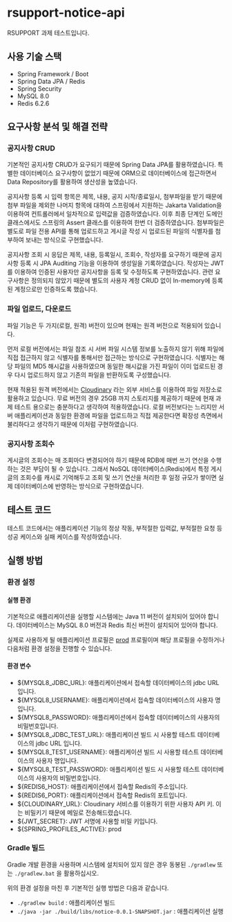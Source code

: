 # rsupport-notice-api
RSUPPORT 과제 테스트입니다.

## 사용 기술 스택
- Spring Framework / Boot
- Spring Data JPA / Redis
- Spring Security
- MySQL 8.0
- Redis 6.2.6

## 요구사항 분석 및 해결 전략
### 공지사항 CRUD
기본적인 공지사항 CRUD가 요구되기 때문에 Spring Data JPA를 활용하였습니다. 특별한 데이터베이스 요구사항이 없었기 때문에 ORM으로 데이터베이스에 접근하면서 Data Repository를 활용하여 생산성을 높였습니다.

공지사항 등록 시 입력 항목은 제목, 내용, 공지 시작/종료일시, 첨부파일을 받기 때문에 첨부 파일을 제외한 나머지 항목에 대하여 스프링에서 지원하는 Jakarta Validation을 이용하여 컨트롤러에서 일차적으로 입력값을 검증하였습니다. 이후 최종 단계인 도메인 클래스에서도 스프링의 Assert 클래스를 이용하여 한번 더 검증하였습니다. 첨부파일은 별도로 파일 전용 API를 통해 업로드하고 게시글 작성 시 업로드된 파일의 식별자를 첨부하여 보내는 방식으로 구현했습니다. 

공지사항 조회 시 응답은 제목, 내용, 등록일시, 조회수, 작성자를 요구하기 때문에 공지사항 등록 시 JPA Auditing 기능을 이용하여 생성일을 기록하였습니다. 작성자는 JWT를 이용하여 인증된 사용자만 공지사항을 등록 및 수정하도록 구현하였습니다. 관련 요구사항은 정의되지 않았기 때문에 별도의 사용자 계정 CRUD 없이 In-memory에 등록된 계정으로만 인증하도록 했습니다.

### 파일 업로드, 다운로드
파일 기능은 두 가지(로컬, 원격) 버전이 있으며 현재는 원격 버전으로 적용되어 있습니다.

먼저 로컬 버전에서는 파일 참조 시 서버 파일 시스템 정보를 노출하지 않기 위해 파일에 직접 접근하지 않고 식별자를 통해서만 접근하는 방식으로 구현하였습니다. 식별자는 해당 파일의 MD5 해시값을 사용하였으며 동일한 해시값을 가진 파일이 이미 업로드된 경우 다시 업로드하지 않고 기존의 파일을 반환하도록 구성했습니다.

현재 적용된 원격 버전에서는 [Cloudinary](https://cloudinary.com/) 라는 외부 서비스를 이용하여 파일 저장소로 활용하고 있습니다. 무료 버전의 경우 25GB 까지 스토리지를 제공하기 때문에 현재 과제 테스트 용으로는 충분하다고 생각하여 적용하였습니다. 로컬 버전보다는 느리지만 서버 애플리케이션과 동일한 환경에 파일을 업로드하고 직접 제공한다면 확장성 측면에서 불리하다고 생각하기 때문에 이처럼 구현하였습니다.

### 공지사항 조회수
게시글의 조회수는 매 조회마다 변경되어야 하기 때문에 RDB에 매번 쓰기 연산을 수행하는 것은 부담이 될 수 있습니다. 그래서 NoSQL 데이터베이스(Redis)에서 특정 게시글의 조회수를 캐시로 기억해두고 조회 및 쓰기 연산을 처리한 후 일정 규모가 쌓이면 실제 데이터베이스에 반영하는 방식으로 구현하였습니다.

## 테스트 코드
테스트 코드에서는 애플리케이션 기능의 정상 작동, 부적절한 입력값, 부적절한 요청 등 성공 케이스와 실패 케이스를 작성하였습니다.

## 실행 방법
### 환경 설정
#### 실행 환경
기본적으로 애플리케이션을 실행할 시스템에는 Java 11 버전이 설치되어 있어야 합니다. 데이터베이스는 MySQL 8.0 버전과 Redis 최신 버전이 설치되어 있어야 합니다.

실제로 사용하게 될 애플리케이션 프로필은 [prod](./src/main/resources/application-prod.yml) 프로필이며 해당 프로필을 수정하거나 다음처럼 환경 설정을 진행할 수 있습니다.

#### 환경 변수
- ${MYSQL8_JDBC_URL}: 애플리케이션에서 접속할 데이터베이스의 jdbc URL 입니다.
- ${MYSQL8_USERNAME}: 애플리케이션에서 접속할 데이터베이스의 사용자 명입니다.
- ${MYSQL8_PASSWORD}: 애플리케이션에서 접속할 데이터베이스의 사용자의 비밀번호입니다.
- ${MYSQL8_JDBC_TEST_URL}: 애플리케이션 빌드 시 사용할 테스트 데이터베이스의 jdbc URL 입니다.
- ${MYSQL8_TEST_USERNAME}: 애플리케이션 빌드 시 사용할 테스트 데이터베이스의 사용자 명입니다.
- ${MYSQL8_TEST_PASSWORD}: 애플리케이션 빌드 시 사용할 테스트 데이터베이스의 사용자의 비밀번호입니다.
- ${REDIS6_HOST}: 애플리케이션에서 접속할 Redis의 주소입니다.
- ${REDIS6_PORT}: 애플리케이션에서 접속할 Redis의 포트입니다.
- ${CLOUDINARY_URL}: Cloudinary 서비스를 이용하기 위한 사용자 API 키. 이는 비밀키기 때문에 메일로 전송해드렸습니다. 
- ${JWT_SECRET}: JWT 서명에 사용할 비밀 키입니다.
- ${SPRING_PROFILES_ACTIVE}: prod

### Gradle 빌드
Gradle 개발 환경을 사용하며 시스템에 설치되어 있지 않은 경우 동봉된 `./gradlew` 또는 `./gradlew.bat` 을 활용하십시오.

위의 환경 설정을 마친 후 기본적인 실행 방법은 다음과 같습니다.
- `./gradlew build` : 애플리케이션 빌드
- `./java -jar ./build/libs/notice-0.0.1-SNAPSHOT.jar` : 애플리케이션 실행

